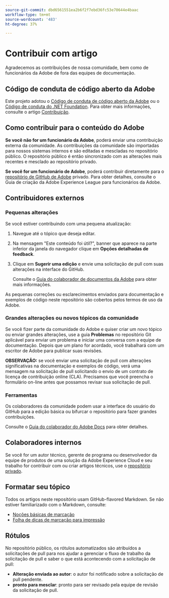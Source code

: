 ```yaml
---
source-git-commit: dbd6561551ea2b6f2f7ebd36fc53e70644e4baac
workflow-type: tm+mt
source-wordcount: '483'
ht-degree: 37%

---
```

# Contribuir com artigo

Agradecemos as contribuições de nossa comunidade, bem como de funcionários da Adobe de fora das equipes de documentação.

## Código de conduta de código aberto da Adobe

Este projeto adotou o [Código de conduta de código aberto da Adobe](code-of-conduct.md) ou o [Código de conduta do .NET Foundation](https://dotnetfoundation.org/code-of-conduct). Para obter mais informações, consulte o artigo [Contribuição](contributing.md).

## Como contribuir para o conteúdo do Adobe

**Se você não for um funcionário da Adobe**, poderá enviar uma contribuição externa da comunidade. As contribuições da comunidade são importadas para nossos sistemas internos e são editadas e mescladas no repositório público. O repositório público é então sincronizado com as alterações mais recentes e mesclado ao repositório privado.

**Se você for um funcionário de Adobe**, poderá contribuir diretamente para o [repositório de GitHub de Adobe](https://git.corp.adobe.com/AdobeDocs/) privado. Para obter detalhes, consulte o Guia de criação da Adobe Experience League para funcionários da Adobe.

## Contribuidores externos

### Pequenas alterações

Se você estiver contribuindo com uma pequena atualização:

1. Navegue até o tópico que deseja editar.
1. Na mensagem &quot;Este conteúdo foi útil?&quot;, banner que aparece na parte inferior da janela do navegador clique em **Opções detalhadas de feedback**.
1. Clique em **Sugerir uma edição** e envie uma solicitação de pull com suas alterações na interface do GitHub.

   Consulte o [Guia do colaborador de documentos da Adobe](https://experienceleague.adobe.com/pt-br/docs/contributor/contributor-guide/introduction) para obter mais informações.

As pequenas correções ou esclarecimentos enviados para documentação e exemplos de código neste repositório são cobertos pelos termos de uso da Adobe.

### Grandes alterações ou novos tópicos da comunidade

Se você fizer parte da comunidade do Adobe e quiser criar um novo tópico ou enviar grandes alterações, use a guia **Problemas** no repositório Git aplicável para enviar um problema e iniciar uma conversa com a equipe de documentação. Depois que um plano for acordado, você trabalhará com um escritor de Adobe para publicar suas revisões.

**OBSERVAÇÃO:** se você enviar uma solicitação de pull com alterações significativas na documentação e exemplos de código, verá uma mensagem na solicitação de pull solicitando o envio de um contrato de licença de contribuição online (CLA). Precisamos que você preencha o formulário on-line antes que possamos revisar sua solicitação de pull.

### Ferramentas

Os colaboradores da comunidade podem usar a interface do usuário do GitHub para a edição básica ou bifurcar o repositório para fazer grandes contribuições.

Consulte o [Guia do colaborador do Adobe Docs](https://experienceleague.adobe.com/pt-br/docs/contributor/contributor-guide/introduction) para obter detalhes.

## Colaboradores internos

Se você for um autor técnico, gerente de programa ou desenvolvedor da equipe de produtos de uma solução da Adobe Experience Cloud e seu trabalho for contribuir com ou criar artigos técnicos, use o [repositório privado](https://git.corp.adobe.com/AdobeDocs).

## Formatar seu tópico

Todos os artigos neste repositório usam GitHub-flavored Markdown. Se não estiver familiarizado com o Markdown, consulte:

* [Noções básicas de marcação](https://docs.github.com/pt/get-started/writing-on-github/getting-started-with-writing-and-formatting-on-github)
* [Folha de dicas de marcação para impressão](https://guides.github.com/pdfs/markdown-cheatsheet-online.pdf)

## Rótulos

No repositório público, os rótulos automatizados são atribuídos a solicitações de pull para nos ajudar a gerenciar o fluxo de trabalho da solicitação de pull e saber o que está acontecendo com a solicitação de pull:

* **Alteração enviada ao autor**: o autor foi notificado sobre a solicitação de pull pendente.
* **pronto para mesclar**: pronto para ser revisado pela equipe de revisão da solicitação de pull.
